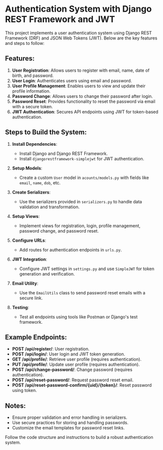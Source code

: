 # Authentication System with Django REST Framework and JWT
This project implements a user authentication system using Django REST Framework (DRF) and JSON Web Tokens (JWT). Below are the key features and steps to follow:

## Features:
1. **User Registration**: Allows users to register with email, name, date of birth, and password.
2. **User Login**: Authenticates users using email and password.
3. **User Profile Management**: Enables users to view and update their profile information.
4. **Password Change**: Allows users to change their password after login.
5. **Password Reset**: Provides functionality to reset the password via email with a secure token.
6. **JWT Authentication**: Secures API endpoints using JWT for token-based authentication.

## Steps to Build the System:
1. **Install Dependencies**:
    - Install Django and Django REST Framework.
    - Install `djangorestframework-simplejwt` for JWT authentication.

2. **Setup Models**:
    - Create a custom `User` model in `acounts/models.py` with fields like `email`, `name`, `dob`, etc.

3. **Create Serializers**:
    - Use the serializers provided in `serializers.py` to handle data validation and transformation.

4. **Setup Views**:
    - Implement views for registration, login, profile management, password change, and password reset.

5. **Configure URLs**:
    - Add routes for authentication endpoints in `urls.py`.

6. **JWT Integration**:
    - Configure JWT settings in `settings.py` and use `SimpleJWT` for token generation and verification.

7. **Email Utility**:
    - Use the `EmailUtils` class to send password reset emails with a secure link.

8. **Testing**:
    - Test all endpoints using tools like Postman or Django's test framework.

## Example Endpoints:
- **POST /api/register/**: User registration.
- **POST /api/login/**: User login and JWT token generation.
- **GET /api/profile/**: Retrieve user profile (requires authentication).
- **PUT /api/profile/**: Update user profile (requires authentication).
- **POST /api/change-password/**: Change password (requires authentication).
- **POST /api/reset-password/**: Request password reset email.
- **POST /api/reset-password-confirm/{uid}/{token}/**: Reset password using token.

## Notes:
- Ensure proper validation and error handling in serializers.
- Use secure practices for storing and handling passwords.
- Customize the email templates for password reset links.

Follow the code structure and instructions to build a robust authentication system.

